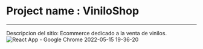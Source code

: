 # Project name : ViniloShop
***
Descripcion del sitio: Ecommerce dedicado a la venta de vinilos.
![React App - Google Chrome 2022-05-15 19-36-20](https://user-images.githubusercontent.com/94885151/168513067-267ff344-9c6a-4db1-9918-72a7a7555687.gif)
